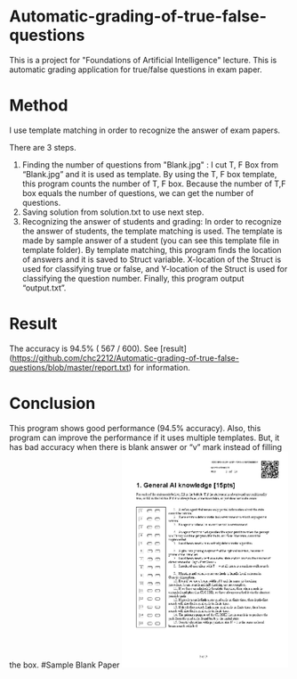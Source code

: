 # Automatic-grading-of-true-false-questions
This is a project for "Foundations of Artificial Intelligence" lecture. This is automatic grading application for true/false questions in exam paper. 
# Method
I use template matching in order to recognize the answer of exam papers. 

There are 3 steps.

1. Finding the number of questions from "Blank.jpg" : I cut T, F Box from “Blank.jpg” and it is used as template. By using the T, F box template, this program counts the number of T, F box. Because the number of T,F box equals the number of questions, we can get the number of questions. 
2. Saving solution from solution.txt to use next step.
3. Recognizing the answer of students and grading: In order to recognize the answer of students, the template matching is used. The template is made by sample answer of a student (you can see this template file in template folder).  By template matching, this program finds the location of answers and it is saved to Struct variable. X-location of the Struct is used for classifying true or false, and Y-location of the Struct is used for classifying the question number. Finally, this program output “output.txt”.

# Result
The accuracy is 94.5% ( 567 / 600). 
See [result] (https://github.com/chc2212/Automatic-grading-of-true-false-questions/blob/master/report.txt) for information.
# Conclusion
This program shows good performance (94.5% accuracy). Also, this program can improve the performance if it uses multiple templates.  But, it has bad accuracy when there is blank answer or “v” mark instead of filling the box. 
#Sample Blank Paper
<img src="https://github.com/chc2212/Automatic-grading-of-true-false-questions/blob/master/Blank.jpg" width="300">
